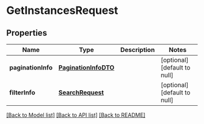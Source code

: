 # GetInstancesRequest
## Properties

| Name | Type | Description | Notes |
|------------ | ------------- | ------------- | -------------|
| **paginationInfo** | [**PaginationInfoDTO**](PaginationInfoDTO.md) |  | [optional] [default to null] |
| **filterInfo** | [**SearchRequest**](SearchRequest.md) |  | [optional] [default to null] |

[[Back to Model list]](../README.md#documentation-for-models) [[Back to API list]](../README.md#documentation-for-api-endpoints) [[Back to README]](../README.md)

